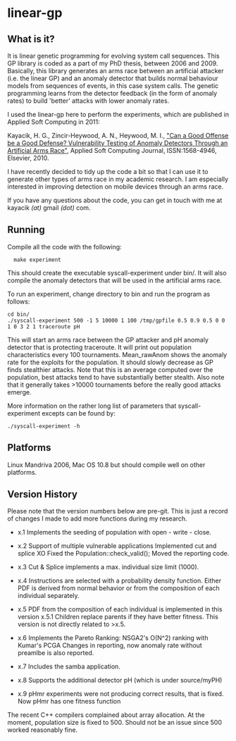linear-gp
=========

What is it?
------------

It is linear genetic programming for evolving system call sequences. This GP library is coded as a part of my PhD thesis, between 2006 and 2009. Basically, this library generates an arms race between an artificial attacker (i.e. the linear GP) and an anomaly detector that builds normal behaviour models from sequences of events, in this case system calls. The genetic programming learns from the detector feedback (in the form of anomaly rates) to build 'better' attacks with lower anomaly rates.

I used the linear-gp here to perform the experiments, which are published in Applied Soft Computing in 2011:

Kayacik, H. G., Zincir-Heywood, A. N., Heywood, M. I., ["Can a Good Offense be a Good Defense? Vulnerability Testing of Anomaly Detectors Through an Artificial Arms Race"](http://web.cs.dal.ca/~kayacik/papers/ASOC10.pdf), Applied Soft Computing Journal, ISSN:1568-4946, Elsevier, 2010. 

I have recently decided to tidy up the code a bit so that I can use it to generate other types of arms race in my academic research. I am especially interested in improving detection on mobile devices through an arms race.

If you have any questions about the code, you can get in touch with me at kayacik _(at)_ gmail _(dot)_ com.

Running
--------
Compile all the code with the following:

      make experiment

This should create the executable syscall-experiment under bin/. It will also compile the anomaly detectors that will be used in the artificial arms race.

To run an experiment, change directory to bin and run the program as follows:
	
	cd bin/
	./syscall-experiment 500 -1 5 10000 1 100 /tmp/gpfile 0.5 0.9 0.5 0 0 1 0 3 2 1 traceroute pH
	
This will start an arms race between the GP attacker and pH anomaly detector that is protecting traceroute. It will print out population characteristics every 100 tournaments. Mean_rawAnom shows the anomaly rate for the exploits for the population. It should slowly decrease as GP finds stealthier attacks. Note that this is an average computed over the population, best attacks tend to have substantially better stealth. Also note that it generally takes >10000 tournaments before the really good attacks emerge.

More information on the rather long list of parameters that syscall-experiment excepts can be found by:

	./syscall-experiment -h

Platforms
---------

Linux Mandriva 2006, Mac OS 10.8 but should compile well on other platforms. 

Version History
---------------

Please note that the version numbers below are pre-git. This is just a record of changes I made to add more functions during my research.

* x.1 Implements the seeding of population with open - write - close.

* x.2 Support of multiple vulnerable applications
Implemented cut and splice XO
Fixed the Population::check_valid();
Moved the reporting code.

* x.3 Cut & Splice implements a max. individual size limit (1000).

* x.4 Instructions are selected with a probability density function.
Either PDF is derived from normal behavior or from the composition
of each individual separately.

* x.5 PDF from the composition of each individual is implemented in this version 
x.5.1 Children replace parents if they have better fitness. This version is not directly related to >x.5.

* x.6 Implements the Pareto Ranking: NSGA2's O(N^2) ranking with Kumar's PCGA
Changes in reporting, now anomaly rate without preamlbe is also reported.

* x.7 Includes the samba application.

* x.8 Supports the additional detector pH (which is under source/myPH)

* x.9 pHmr experiments were not producing correct results, that is fixed. Now pHmr has one fitness function

The recent C++ compilers complained about array allocation. At the moment, population size is fixed to 500. Should not be an issue since 500 worked reasonably fine.
